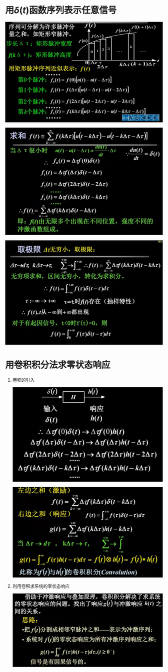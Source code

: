 # 用$\delta (t)$函数序列表示任意信号

![Alt text](image-627.png)

![Alt text](image-625.png)

![Alt text](image-626.png)

# 用卷积积分法求零状态响应
1. 卷积的引入

    ![Alt text](image-624.png)

    ![Alt text](image-628.png)

2. 利用卷积求系统的零状态响应

    ![Alt text](image-629.png)
